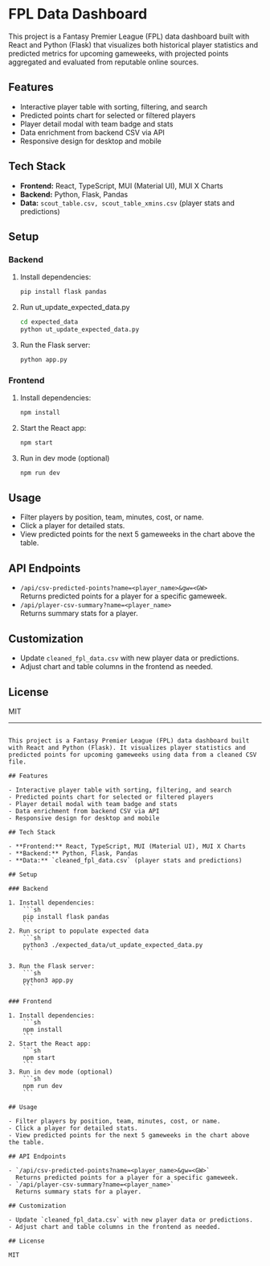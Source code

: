 # FPL Data Dashboard

This project is a Fantasy Premier League (FPL) data dashboard built with React and Python (Flask) that visualizes both historical player statistics and predicted metrics for upcoming gameweeks, with projected points aggregated and evaluated from reputable online sources.

## Features

- Interactive player table with sorting, filtering, and search
- Predicted points chart for selected or filtered players
- Player detail modal with team badge and stats
- Data enrichment from backend CSV via API
- Responsive design for desktop and mobile

## Tech Stack

- **Frontend:** React, TypeScript, MUI (Material UI), MUI X Charts
- **Backend:** Python, Flask, Pandas
- **Data:** `scout_table.csv, scout_table_xmins.csv` (player stats and predictions)

## Setup

### Backend

1. Install dependencies:
    ```sh
    pip install flask pandas
    ```
2. Run ut_update_expected_data.py
    ```sh
    cd expected_data
    python ut_update_expected_data.py
    ```

3. Run the Flask server:
    ```sh
    python app.py
    ```

### Frontend

1. Install dependencies:
    ```sh
    npm install
    ```
2. Start the React app:
    ```sh
    npm start
    ```
3. Run in dev mode (optional)
    ```sh
    npm run dev
    ```

## Usage

- Filter players by position, team, minutes, cost, or name.
- Click a player for detailed stats.
- View predicted points for the next 5 gameweeks in the chart above the table.

## API Endpoints

- `/api/csv-predicted-points?name=<player_name>&gw=<GW>`  
  Returns predicted points for a player for a specific gameweek.
- `/api/player-csv-summary?name=<player_name>`  
  Returns summary stats for a player.

## Customization

- Update `cleaned_fpl_data.csv` with new player data or predictions.
- Adjust chart and table columns in the frontend as needed.

## License

MIT

---
```# FPL Data Dashboard

This project is a Fantasy Premier League (FPL) data dashboard built with React and Python (Flask). It visualizes player statistics and predicted points for upcoming gameweeks using data from a cleaned CSV file.

## Features

- Interactive player table with sorting, filtering, and search
- Predicted points chart for selected or filtered players
- Player detail modal with team badge and stats
- Data enrichment from backend CSV via API
- Responsive design for desktop and mobile

## Tech Stack

- **Frontend:** React, TypeScript, MUI (Material UI), MUI X Charts
- **Backend:** Python, Flask, Pandas
- **Data:** `cleaned_fpl_data.csv` (player stats and predictions)

## Setup

### Backend

1. Install dependencies:
    ```sh
    pip install flask pandas
    ```
2. Run script to populate expected data
    ```sh
    python3 ./expected_data/ut_update_expected_data.py
    ```

3. Run the Flask server:
    ```sh
    python3 app.py
    ```

### Frontend

1. Install dependencies:
    ```sh
    npm install
    ```
2. Start the React app:
    ```sh
    npm start
    ```
3. Run in dev mode (optional)
    ```sh
    npm run dev
    ```

## Usage

- Filter players by position, team, minutes, cost, or name.
- Click a player for detailed stats.
- View predicted points for the next 5 gameweeks in the chart above the table.

## API Endpoints

- `/api/csv-predicted-points?name=<player_name>&gw=<GW>`  
  Returns predicted points for a player for a specific gameweek.
- `/api/player-csv-summary?name=<player_name>`  
  Returns summary stats for a player.

## Customization

- Update `cleaned_fpl_data.csv` with new player data or predictions.
- Adjust chart and table columns in the frontend as needed.

## License

MIT